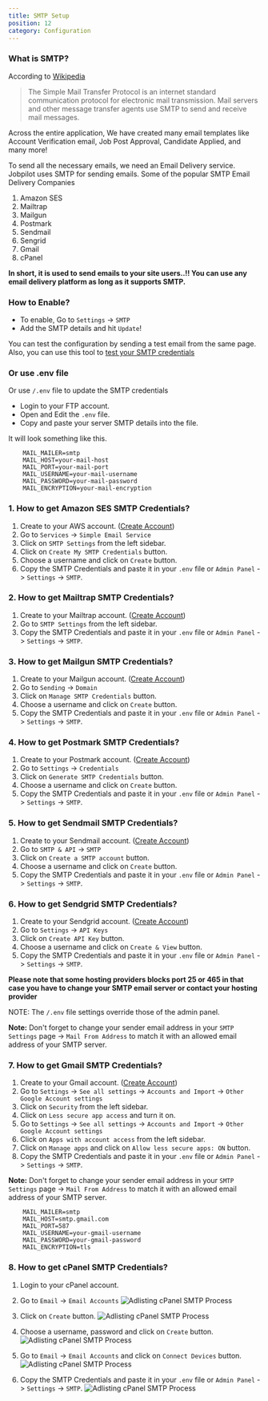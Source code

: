 ```yaml
---
title: SMTP Setup
position: 12
category: Configuration
---
```


### What is SMTP?

According to [Wikipedia](https://en.wikipedia.org/wiki/Simple_Mail_Transfer_Protocol)

> The Simple Mail Transfer Protocol is an internet standard communication protocol for electronic mail transmission. Mail servers and other message transfer agents use SMTP to send and receive mail messages.

Across the entire application, We have created many email templates like Account Verification email, Job Post Approval, Candidate Applied, and many more!

To send all the necessary emails, we need an Email Delivery service. Jobpilot uses SMTP for sending emails. Some of the popular SMTP Email Delivery Companies

1. Amazon SES
2. Mailtrap
3. Mailgun
4. Postmark
5. Sendmail
6. Sengrid
7. Gmail
8. cPanel

**In short, it is used to send emails to your site users..!! You can use any email delivery platform as long as it supports SMTP.**

### How to Enable?

- To enable, Go to `Settings` -> `SMTP`
- Add the SMTP details and hit `Update`!

You can test the configuration by sending a test email from the same page. Also, you can use this tool to <a href="https://www.gmass.co/smtp-test" target="_blank"> test your SMTP credentials </a>

### Or use .env file

Or use `/.env` file to update the SMTP credentials

- Login to your FTP account.
- Open and Edit the `.env` file.
- Copy and paste your server SMTP details into the file.

It will look something like this.

```
    MAIL_MAILER=smtp
    MAIL_HOST=your-mail-host
    MAIL_PORT=your-mail-port
    MAIL_USERNAME=your-mail-username
    MAIL_PASSWORD=your-mail-password
    MAIL_ENCRYPTION=your-mail-encryption
```

### 1. How to get Amazon SES SMTP Credentials?

1. Create to your AWS account. (<a href="https://portal.aws.amazon.com/billing/signup#/start/email">Create Account</a>)
2. Go to `Services` -> `Simple Email Service`
3. Click on `SMTP Settings` from the left sidebar.
4. Click on `Create My SMTP Credentials` button.
5. Choose a username and click on `Create` button.
6. Copy the SMTP Credentials and paste it in your `.env` file or `Admin Panel` -> `Settings` -> `SMTP`.

### 2. How to get Mailtrap SMTP Credentials?

1. Create to your Mailtrap account. (<a href="https://mailtrap.io/register/signup">Create Account</a>)
2. Go to `SMTP Settings` from the left sidebar.
3. Copy the SMTP Credentials and paste it in your `.env` file or `Admin Panel` -> `Settings` -> `SMTP`.

### 3. How to get Mailgun SMTP Credentials?

1. Create to your Mailgun account. (<a href="https://signup.mailgun.com/new/signup">Create Account</a>)
2. Go to `Sending` -> `Domain`
3. Click on `Manage SMTP Credentials` button.
4. Choose a username and click on `Create` button.
5. Copy the SMTP Credentials and paste it in your `.env` file or `Admin Panel` -> `Settings` -> `SMTP`.

### 4. How to get Postmark SMTP Credentials?

1. Create to your Postmark account. (<a href="https://account.postmarkapp.com/sign_up">Create Account</a>)
2. Go to `Settings` -> `Credentials`
3. Click on `Generate SMTP Credentials` button.
4. Choose a username and click on `Create` button.
5. Copy the SMTP Credentials and paste it in your `.env` file or `Admin Panel` -> `Settings` -> `SMTP`.

### 5. How to get Sendmail SMTP Credentials?

1. Create to your Sendmail account. (<a href="https://www.sendinblue.com/">Create Account</a>)
2. Go to `SMTP & API` -> `SMTP`
3. Click on `Create a SMTP account` button.
4. Choose a username and click on `Create` button.
5. Copy the SMTP Credentials and paste it in your `.env` file or `Admin Panel` -> `Settings` -> `SMTP`.

### 6. How to get Sendgrid SMTP Credentials?

1. Create to your Sendgrid account. (<a href="https://signup.sendgrid.com/">Create Account</a>)
2. Go to `Settings` -> `API Keys`
3. Click on `Create API Key` button.
4. Choose a username and click on `Create & View` button.
5. Copy the SMTP Credentials and paste it in your `.env` file or `Admin Panel` -> `Settings` -> `SMTP`.

**Please note that some hosting providers blocks port 25 or 465 in that case you have to change your SMTP email server or contact your hosting provider**

NOTE: The `/.env` file settings override those of the admin panel.

**Note:** Don't forget to change your sender email address in your `SMTP Settings` page -> `Mail From Address` to match it with an allowed email address of your SMTP server.


### 7. How to get Gmail SMTP Credentials?

1. Create to your Gmail account. (<a href="https://accounts.google.com/signup/v2/webcreateaccount?flowName=GlifWebSignIn&flowEntry=SignUp">Create Account</a>)
2. Go to `Settings` -> `See all settings` -> `Accounts and Import` -> `Other Google Account settings`
3. Click on `Security` from the left sidebar.
4. Click on `Less secure app access` and turn it on.
5. Go to `Settings` -> `See all settings` -> `Accounts and Import` -> `Other Google Account settings`
6. Click on `Apps with account access` from the left sidebar.
7. Click on `Manage apps` and click on `Allow less secure apps: ON` button.
8. Copy the SMTP Credentials and paste it in your `.env` file or `Admin Panel` -> `Settings` -> `SMTP`.

**Note:** Don't forget to change your sender email address in your `SMTP Settings` page -> `Mail From Address` to match it with an allowed email address of your SMTP server.

``` 
    MAIL_MAILER=smtp
    MAIL_HOST=smtp.gmail.com
    MAIL_PORT=587
    MAIL_USERNAME=your-gmail-username
    MAIL_PASSWORD=your-gmail-password
    MAIL_ENCRYPTION=tls
```

### 8. How to get cPanel SMTP Credentials?

1. Login to your cPanel account.
2. Go to `Email` -> `Email Accounts`
![Adlisting cPanel SMTP Process](/docs/jobpilot/setting/smtp/smtp-0.png)

3. Click on `Create` button.
![Adlisting cPanel SMTP Process](/docs/jobpilot/setting/smtp/smtp-1.png)

4. Choose a username, password and click on `Create` button.
![Adlisting cPanel SMTP Process](/docs/jobpilot/setting/smtp/smtp-2.png)

5. Go to `Email` -> `Email Accounts` and click on `Connect Devices` button.
![Adlisting cPanel SMTP Process](/docs/jobpilot/setting/smtp/smtp-3.png)

6. Copy the SMTP Credentials and paste it in your `.env` file or `Admin Panel` -> `Settings` -> `SMTP`.
![Adlisting cPanel SMTP Process](/docs/jobpilot/setting/smtp/smtp-4.png)

